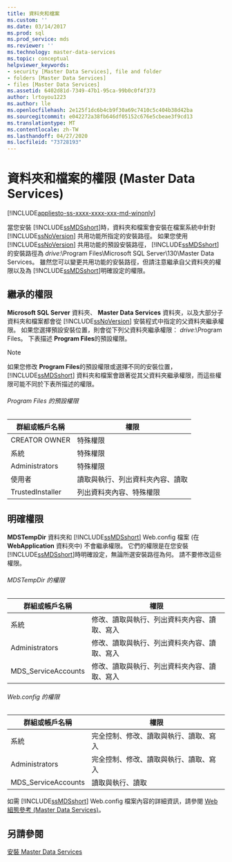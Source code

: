 ```yaml
---
title: 資料夾和檔案
ms.custom: ''
ms.date: 03/14/2017
ms.prod: sql
ms.prod_service: mds
ms.reviewer: ''
ms.technology: master-data-services
ms.topic: conceptual
helpviewer_keywords:
- security [Master Data Services], file and folder
- folders [Master Data Services]
- files [Master Data Services]
ms.assetid: 6402d81d-7349-47b1-95ca-99b0c0f4f373
author: lrtoyou1223
ms.author: lle
ms.openlocfilehash: 2e125f1dc6b4cb9f30a69c7410c5c404b38d42ba
ms.sourcegitcommit: e042272a38fb646df05152c676e5cbeae3f9cd13
ms.translationtype: MT
ms.contentlocale: zh-TW
ms.lasthandoff: 04/27/2020
ms.locfileid: "73728193"
---
```

# <a name="folder-and-file-permissions-master-data-services"></a>資料夾和檔案的權限 (Master Data Services)

[!INCLUDE[appliesto-ss-xxxx-xxxx-xxx-md-winonly](../includes/appliesto-ss-xxxx-xxxx-xxx-md-winonly.md)]

  當您安裝 [!INCLUDE[ssMDSshort](../includes/ssmdsshort-md.md)]時，資料夾和檔案會安裝在檔案系統中針對 [!INCLUDE[ssNoVersion](../includes/ssnoversion-md.md)] 共用功能所指定的安裝路徑。 如果您使用 [!INCLUDE[ssNoVersion](../includes/ssnoversion-md.md)] 共用功能的預設安裝路徑， [!INCLUDE[ssMDSshort](../includes/ssmdsshort-md.md)] 的安裝路徑為 *drive*:\Program Files\Microsoft SQL Server\130\Master Data Services。 雖然您可以變更共用功能的安裝路徑，但請注意繼承自父資料夾的權限以及為 [!INCLUDE[ssMDSshort](../includes/ssmdsshort-md.md)]明確設定的權限。  
  
## <a name="inherited-permissions"></a>繼承的權限  
 **Microsoft SQL Server** 資料夾、 **Master Data Services** 資料夾，以及大部分子資料夾和檔案都會從 [!INCLUDE[ssNoVersion](../includes/ssnoversion-md.md)] 安裝程式中指定的父資料夾繼承權限。 如果您選擇預設安裝位置，則會從下列父資料夾繼承權限： *drive*:\Program Files。 下表描述 **Program Files**的預設權限。  
  
> [!NOTE]  
>  如果您修改 **Program Files**的預設權限或選擇不同的安裝位置， [!INCLUDE[ssMDSshort](../includes/ssmdsshort-md.md)] 資料夾和檔案會跟著從其父資料夾繼承權限，而這些權限可能不同於下表所描述的權限。  
  
###### <a name="program-files-default-permissions"></a>Program Files 的預設權限  
  
|群組或帳戶名稱|權限|  
|---------------------------|-----------------|  
|CREATOR OWNER|特殊權限|  
|系統|特殊權限|  
|Administrators|特殊權限|  
|使用者|讀取與執行、列出資料夾內容、讀取|  
|TrustedInstaller|列出資料夾內容、特殊權限|  
  
## <a name="explicit-permissions"></a>明確權限  
 **MDSTempDir** 資料夾和 [!INCLUDE[ssMDSshort](../includes/ssmdsshort-md.md)] Web.config 檔案 (在 **WebApplication** 資料夾中) 不會繼承權限。 它們的權限是在您安裝 [!INCLUDE[ssMDSshort](../includes/ssmdsshort-md.md)]時明確設定，無論所選安裝路徑為何。 請不要修改這些權限。  
  
###### <a name="mdstempdir-permissions"></a>MDSTempDir 的權限  
  
|群組或帳戶名稱|權限|  
|---------------------------|-----------------|  
|系統|修改、讀取與執行、列出資料夾內容、讀取、寫入|  
|Administrators|修改、讀取與執行、列出資料夾內容、讀取、寫入|  
|MDS_ServiceAccounts|修改、讀取與執行、列出資料夾內容、讀取、寫入|  
  
###### <a name="webconfig-permissions"></a>Web.config 的權限  
  
|群組或帳戶名稱|權限|  
|---------------------------|-----------------|  
|系統|完全控制、修改、讀取與執行、讀取、寫入|  
|Administrators|完全控制、修改、讀取與執行、讀取、寫入|  
|MDS_ServiceAccounts|讀取與執行、讀取|  
  
 如需 [!INCLUDE[ssMDSshort](../includes/ssmdsshort-md.md)] Web.config 檔案內容的詳細資訊，請參閱 [Web 組態參考 &#40;Master Data Services&#41;](../master-data-services/web-configuration-reference-master-data-services.md)。  
  
## <a name="see-also"></a>另請參閱  
 [安裝 Master Data Services](../master-data-services/install-windows/install-master-data-services.md)  
  
  
